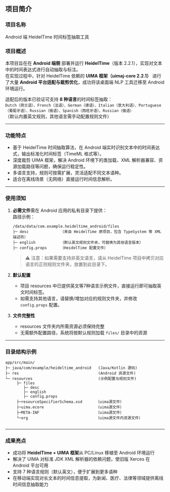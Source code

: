 

## 项目简介

### **项目名称**  
Android 端 HeidelTime 时间标签抽取工具  

### **项目概述**  
本项目旨在在 **Android 端侧** 部署并运行 **HeidelTime**（版本 2.2.1），实现对文本中的时间表达式进行自动抽取与标注。  
在实现过程中，针对 HeidelTime 依赖的 **UIMA 框架（uimaj-core 2.2.1）** 进行了大量 **Android 平台适配与裁剪优化**，成功将该桌面端 NLP 工具迁移至 Android 环境运行。  

适配后的版本已验证可支持 **8 种语言**的时间标签抽取：  
`Dutch（荷兰语）、French（法语）、German（德语）、Italian（意大利语）、Portuguese（葡萄牙语）、Russian（俄语）、Spanish（西班牙语）、Russian（俄语）`  
（默认内置英文规则，其他语言需手动配置规则文件）

---

### **功能特点**
- 基于 HeidelTime 时间抽取算法，在 Android 端实时识别文本中的时间表达式，输出标准化时间标签（TimeML 格式等）。
- 深度裁剪 UIMA 框架，解决 Android 环境下的类加载、XML 解析器兼容、资源加载路径等问题，确保运行稳定性。
- 多语言支持，规则可按需扩展，灵活适配不同文本语种。
- 适合在离线场景（无网络）直接运行时间信息解析。

---

### **使用须知**
1. **必需文件**需在 Android 应用的私有目录下提供：  
   路径示例：  
   ```
   /data/data/com.example.heideltime_android/files
   ├─ desc              （来自 HeidelTime 原项目，包含 TypeSystem 等 XML 描述符）
   ├─ english           （默认英文规则文件夹，可替换为其他语言版本）
   ├─ config.props      （HeidelTime 配置文件）
   ```
   > ⚠ 注意：如果需要支持非英文语言，请从 HeidelTime 项目中拷贝对应语言的正则规则文件夹，放置到此目录下。

2. **默认配置**  
   - 项目 resources 中已提供英文等7种语言示例文件，直接运行即可抽取英文时间标签。
   - 如需支持其他语言，请替换/增加对应的规则文件夹，并修改 `config.props` 配置。

3. **文件完整性**  
   - resources 文件夹内所需资源必须保持完整  
   - 无需额外配置路径，系统将按默认规则加载 `files/` 目录中的资源

---

### **目录结构示例**
```
app/src/main/
├─ java/com/example/heideltime_android   (Java/Kotlin 源码)
├─ res                                   (Android 资源文件)
└─ resources                             (示例配置与规则文件)
     ├─ files
        ├─ desc
        ├─ english
        ├─ config.props
     ├─resourceSpecifierSchema.xsd      （uima源文件）
     ├─uima.ecore                       （uima源文件）
     ├─META-INF                         （uima源文件）
     └─org                              （uima源文件内资源文件）
     
```

---

### **成果亮点**
- 成功将 **HeidelTime + UIMA 框架**从 PC/Linux 移植至 Android 环境运行  
- 解决了 UIMA 对标准 JDK XML 解析器的依赖问题，使旧版 Xerces 在 Android 平台可用  
- 支持 7 种语言规则（默认英文），便于扩展到更多语种  
- 在移动端实现对长文本的时间信息提取，为新闻、医疗、法律等领域提供离线时间信息抽取能力  
